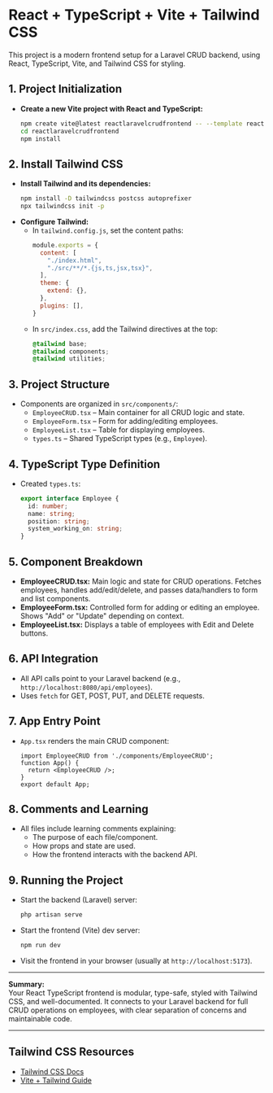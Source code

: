 # React + TypeScript + Vite + Tailwind CSS

This project is a modern frontend setup for a Laravel CRUD backend, using React, TypeScript, Vite, and Tailwind CSS for styling.

## 1. Project Initialization

- **Create a new Vite project with React and TypeScript:**
  ```bash
  npm create vite@latest reactlaravelcrudfrontend -- --template react-ts
  cd reactlaravelcrudfrontend
  npm install
  ```

## 2. Install Tailwind CSS

- **Install Tailwind and its dependencies:**
  ```bash
  npm install -D tailwindcss postcss autoprefixer
  npx tailwindcss init -p
  ```
- **Configure Tailwind:**
  - In `tailwind.config.js`, set the content paths:
    ```js
    module.exports = {
      content: [
        "./index.html",
        "./src/**/*.{js,ts,jsx,tsx}",
      ],
      theme: {
        extend: {},
      },
      plugins: [],
    }
    ```
  - In `src/index.css`, add the Tailwind directives at the top:
    ```css
    @tailwind base;
    @tailwind components;
    @tailwind utilities;
    ```

## 3. Project Structure

- Components are organized in `src/components/`:
  - `EmployeeCRUD.tsx` – Main container for all CRUD logic and state.
  - `EmployeeForm.tsx` – Form for adding/editing employees.
  - `EmployeeList.tsx` – Table for displaying employees.
  - `types.ts` – Shared TypeScript types (e.g., `Employee`).

## 4. TypeScript Type Definition

- Created `types.ts`:
  ```ts
  export interface Employee {
    id: number;
    name: string;
    position: string;
    system_working_on: string;
  }
  ```

## 5. Component Breakdown

- **EmployeeCRUD.tsx:** Main logic and state for CRUD operations. Fetches employees, handles add/edit/delete, and passes data/handlers to form and list components.
- **EmployeeForm.tsx:** Controlled form for adding or editing an employee. Shows "Add" or "Update" depending on context.
- **EmployeeList.tsx:** Displays a table of employees with Edit and Delete buttons.

## 6. API Integration

- All API calls point to your Laravel backend (e.g., `http://localhost:8080/api/employees`).
- Uses `fetch` for GET, POST, PUT, and DELETE requests.

## 7. App Entry Point

- `App.tsx` renders the main CRUD component:
  ```tsx
  import EmployeeCRUD from './components/EmployeeCRUD';
  function App() {
    return <EmployeeCRUD />;
  }
  export default App;
  ```

## 8. Comments and Learning

- All files include learning comments explaining:
  - The purpose of each file/component.
  - How props and state are used.
  - How the frontend interacts with the backend API.

## 9. Running the Project

- Start the backend (Laravel) server:
  ```bash
  php artisan serve
  ```
- Start the frontend (Vite) dev server:
  ```bash
  npm run dev
  ```
- Visit the frontend in your browser (usually at `http://localhost:5173`).

---

**Summary:**  
Your React TypeScript frontend is modular, type-safe, styled with Tailwind CSS, and well-documented. It connects to your Laravel backend for full CRUD operations on employees, with clear separation of concerns and maintainable code.

---

## Tailwind CSS Resources
- [Tailwind CSS Docs](https://tailwindcss.com/docs/installation)
- [Vite + Tailwind Guide](https://tailwindcss.com/docs/guides/vite)
